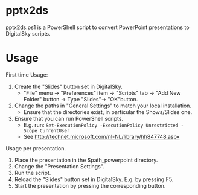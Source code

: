 pptx2ds
=======

pptx2ds.ps1 is a PowerShell script to convert PowerPoint presentations to DigitalSky scripts.

Usage
=====
First time Usage:

1. Create the "Slides" button set in DigitalSky.
   - "File" menu -> "Preferences" item -> "Scripts" tab -> "Add New Folder" button -> Type "Slides"-> "OK"button.
2. Change the paths in "General Settings" to match your local installation.
   - Ensure that the directories exist, in particular the Shows/Slides one.
3. Ensure that you can run PowerShell scripts.
   - E.g. run: `Set-ExecutionPolicy -ExecutionPolicy Unrestricted -Scope CurrentUser`
   - See http://technet.microsoft.com/nl-NL/library/hh847748.aspx

Usage per presentation.

1. Place the presentation in the $path_powerpoint directory.
2. Change the "Presentation Settings".
3. Run the script.
4. Reload the "Slides" button set in DigitalSky. E.g. by pressing F5.
5. Start the presentation by pressing the corresponding button.
